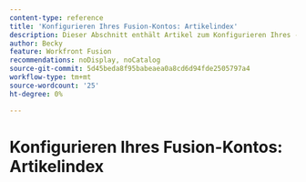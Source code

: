 ```yaml
---
content-type: reference
title: 'Konfigurieren Ihres Fusion-Kontos: Artikelindex'
description: Dieser Abschnitt enthält Artikel zum Konfigurieren Ihres -Kontos in Adobe Workfront Fusion.
author: Becky
feature: Workfront Fusion
recommendations: noDisplay, noCatalog
source-git-commit: 5d45beda8f95babeaea0a8cd6d94fde2505797a4
workflow-type: tm+mt
source-wordcount: '25'
ht-degree: 0%

---
```



# Konfigurieren Ihres Fusion-Kontos: Artikelindex
